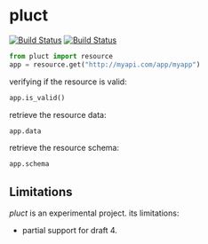 pluct
=====

[![Build Status](https://drone.io/github.com/globocom/pluct/status.png)](https://drone.io/github.com/globocom/pluct/latest)
[![Build Status](https://travis-ci.org/globocom/pluct.png?branch=master)](https://travis-ci.org/globocom/pluct)

```python
from pluct import resource
app = resource.get("http://myapi.com/app/myapp")
```

verifying if the resource is valid:
```python
app.is_valid()
```

retrieve the resource data:
```python
app.data
```

retrieve the resource schema:
```python
app.schema
```

Limitations
-----------

*pluct* is an experimental project. its limitations:

* partial support for draft 4.
